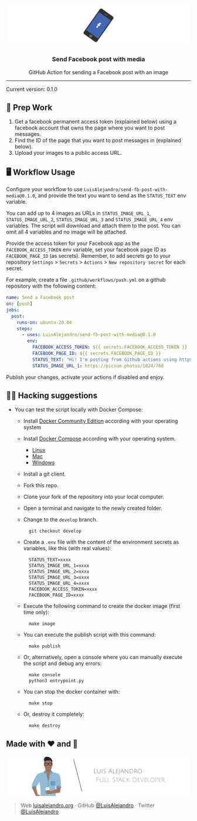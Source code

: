 <p align='center'>
  <img src="https://github.com/LuisAlejandro/send-fb-post-with-media/blob/develop/branding/banner.svg">
  <h3 align="center">Send Facebook post with media</h3>
  <p align="center">GitHub Action for sending a Facebook post with an image</p>
</p>

---

Current version: 0.1.0

## 🎒 Prep Work

1. Get a facebook permanent access token (explained below) using a facebook account that owns the page where you want to post messages.
2. Find the ID of the page that you want to post messages in (explained below).
2. Upload your images to a public access URL.

## 🖥 Workflow Usage

Configure your workflow to use `LuisAlejandro/send-fb-post-with-media@0.1.0`,
and provide the text you want to send as the `STATUS_TEXT` env variable.

You can add up to 4 images as URLs in `STATUS_IMAGE_URL_1`,
`STATUS_IMAGE_URL_2`, `STATUS_IMAGE_URL_3` and `STATUS_IMAGE_URL_4`
env variables. The script will download and attach them to the post.
You can omit all 4 variables and no image will be attached.

Provide the access token for your Facebook app as the
`FACEBOOK_ACCESS_TOKEN` env variable, set your facebook page ID as
`FACEBOOK_PAGE_ID` (as secrets). Remember, to add secrets go to your repository
`Settings` > `Secrets` > `Actions` > `New repository secret`
for each secret.

For example, create a file `.github/workflows/push.yml` on
a github repository with the following content:

```yml
name: Send a Facebook post
on: [push]
jobs:
  post:
    runs-on: ubuntu-20.04
    steps:
      - uses: LuisAlejandro/send-fb-post-with-media@0.1.0
        env:
          FACEBOOK_ACCESS_TOKEN: ${{ secrets.FACEBOOK_ACCESS_TOKEN }}
          FACEBOOK_PAGE_ID: ${{ secrets.FACEBOOK_PAGE_ID }}
          STATUS_TEXT: "Hi! I'm posting from Github actions using https://github.com/LuisAlejandro/send-fb-post-with-media"
          STATUS_IMAGE_URL_1: https://picsum.photos/1024/768
```

Publish your changes, activate your actions if disabled and enjoy.

## 🕵🏾 Hacking suggestions

- You can test the script locally with Docker Compose:

  * Install [Docker Community Edition](https://docs.docker.com/install/#supported-platforms) according with your operating system
  * Install [Docker Compose](https://docs.docker.com/compose/install/) according with your operating system.

      - [Linux](https://docs.docker.com/compose/install/#install-compose-on-linux-systems)
      - [Mac](https://docs.docker.com/compose/install/#install-compose-on-macos)
      - [Windows](https://docs.docker.com/compose/install/#install-compose-on-windows-desktop-systems)

  * Install a git client.
  * Fork this repo.
  * Clone your fork of the repository into your local computer.
  * Open a terminal and navigate to the newly created folder.
  * Change to the `develop` branch.

          git checkout develop

  * Create a `.env` file with the content of the environment secrets as variables, like this (with real values):

          STATUS_TEXT=xxxx
          STATUS_IMAGE_URL_1=xxxx
          STATUS_IMAGE_URL_2=xxxx
          STATUS_IMAGE_URL_3=xxxx
          STATUS_IMAGE_URL_4=xxxx
          FACEBOOK_ACCESS_TOKEN=xxxx
          FACEBOOK_PAGE_ID=xxxx

  * Execute the following command to create the docker image (first time only):

          make image

  * You can execute the publish script with this command:

          make publish

  * Or, alternatively, open a console where you can manually execute the script and debug any errors:

          make console
          python3 entrypoint.py

  * You can stop the docker container with:
  
          make stop

  * Or, destroy it completely:
  
          make destroy
  

## Made with :heart: and :hamburger:

![Banner](https://github.com/LuisAlejandro/send-fb-post-with-media/blob/develop/branding/author-banner.svg)

> Web [luisalejandro.org](http://luisalejandro.org/) · GitHub [@LuisAlejandro](https://github.com/LuisAlejandro) · Twitter [@LuisAlejandro](https://twitter.com/LuisAlejandro)